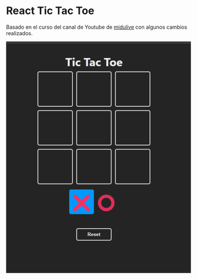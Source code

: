 # React Tic Tac Toe

Basado en el curso del canal de Youtube de [midulive](https://youtu.be/qkzcjwnueLA?si=aSHk2Vzz3FKFHgaD)
con algunos cambios realizados.

![Imagen de la App](https://github.com/AngryDev/react-tic-tac-toe/blob/master/public/2024-01-17%20193848.png)

